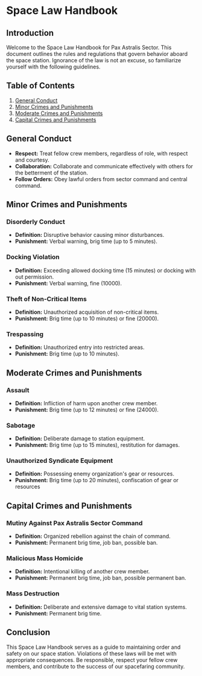 # Space Law Handbook

## Introduction

Welcome to the Space Law Handbook for Pax Astralis Sector. This document outlines the rules and regulations that govern behavior aboard the space station. Ignorance of the law is not an excuse, so familiarize yourself with the following guidelines.

## Table of Contents

1. [General Conduct](#general-conduct)
2. [Minor Crimes and Punishments](#minor-crimes-and-punishments)
3. [Moderate Crimes and Punishments](#moderate-crimes-and-punishments)
4. [Capital Crimes and Punishments](#capital-crimes-and-punishments)

## General Conduct <a name="general-conduct"></a>

- **Respect:** Treat fellow crew members, regardless of role, with respect and courtesy.
- **Collaboration:** Collaborate and communicate effectively with others for the betterment of the station.
- **Follow Orders:** Obey lawful orders from sector command and central command.

## Minor Crimes and Punishments <a name="minor-crimes-and-punishments"></a>

### Disorderly Conduct

- **Definition:** Disruptive behavior causing minor disturbances.
- **Punishment:** Verbal warning, brig time (up to 5 minutes).

### Docking Violation

- **Definition:** Exceeding allowed docking time (15 minutes) or docking with out permission.
- **Punishment:** Verbal warning, fine (10000).

### Theft of Non-Critical Items

- **Definition:** Unauthorized acquisition of non-critical items.
- **Punishment:** Brig time (up to 10 minutes) or fine (20000).

### Trespassing

- **Definition:** Unauthorized entry into restricted areas.
- **Punishment:** Brig time (up to 10 minutes).

## Moderate Crimes and Punishments <a name="moderate-crimes-and-punishments"></a>

### Assault

- **Definition:** Infliction of harm upon another crew member.
- **Punishment:** Brig time (up to 12 minutes) or fine (24000).

### Sabotage

- **Definition:** Deliberate damage to station equipment.
- **Punishment:** Brig time (up to 15 minutes), restitution for damages.

### Unauthorized Syndicate Equipment

- **Definition:** Possessing enemy organization's gear or resources.
- **Punishment:** Brig time (up to 20 minutes), confiscation of gear or resources

## Capital Crimes and Punishments <a name="capital-crimes-and-punishments"></a>

### Mutiny Against Pax Astralis Sector Command

- **Definition:** Organized rebellion against the chain of command.
- **Punishment:** Permanent brig time, job ban, possible ban.

### Malicious Mass Homicide

- **Definition:** Intentional killing of another crew member.
- **Punishment:** Permanent brig time, job ban, possible permanent ban.

### Mass Destruction

- **Definition:** Deliberate and extensive damage to vital station systems.
- **Punishment:** Permanent brig time.

## Conclusion

This Space Law Handbook serves as a guide to maintaining order and safety on our space station. Violations of these laws will be met with appropriate consequences. Be responsible, respect your fellow crew members, and contribute to the success of our spacefaring community.
